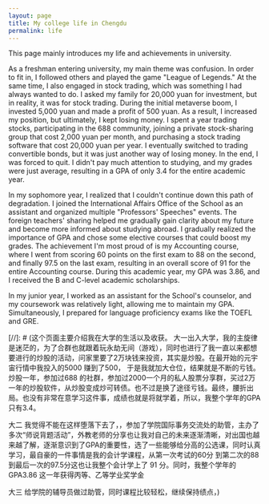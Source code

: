 ```yaml
---
layout: page
title: My college life in Chengdu
permalink: life
---
```

This page mainly introduces my life and achievements in university.

As a freshman entering university, my main theme was confusion. In order to fit in, I followed others and played the game "League of Legends." At the same time, I also engaged in stock trading, which was something I had always wanted to do. I asked my family for 20,000 yuan for investment, but in reality, it was for stock trading. During the initial metaverse boom, I invested 5,000 yuan and made a profit of 500 yuan. As a result, I increased my position, but ultimately, I kept losing money. I spent a year trading stocks, participating in the 688 community, joining a private stock-sharing group that cost 2,000 yuan per month, and purchasing a stock trading software that cost 20,000 yuan per year. I eventually switched to trading convertible bonds, but it was just another way of losing money. In the end, I was forced to quit. I didn't pay much attention to studying, and my grades were just average, resulting in a GPA of only 3.4 for the entire academic year.

In my sophomore year, I realized that I couldn't continue down this path of degradation. I joined the International Affairs Office of the School as an assistant and organized multiple "Professors' Speeches" events. The foreign teachers' sharing helped me gradually gain clarity about my future and become more informed about studying abroad. I gradually realized the importance of GPA and chose some elective courses that could boost my grades. The achievement I'm most proud of is my Accounting course, where I went from scoring 60 points on the first exam to 88 on the second, and finally 97.5 on the last exam, resulting in an overall score of 91 for the entire Accounting course. During this academic year, my GPA was 3.86, and I received the B and C-level academic scholarships.

In my junior year, I worked as an assistant for the School's counselor, and my coursework was relatively light, allowing me to maintain my GPA. Simultaneously, I prepared for language proficiency exams like the TOEFL and GRE.


[//]: # (这个页面主要介绍我在大学的生活以及收获。
大一出入大学，我的主旋律是迷茫的，为了合群也就跟着玩永劫无间（游戏），同时也进行了我一直以来都想要进行的炒股的活动，问家里要了2万块钱来投资，其实是炒股。在最开始的元宇宙行情中我投入的5000 赚到了500， 于是我就加大仓位，结果就是不断的亏钱。炒股一年，参加过688 的社群，参加过2000一个月的私人股票分享群，买过2万一年的炒股软件，从炒股变成炒可转债。也不过是换了途径亏钱。最终，腰折出局。也没有非常在意学习这件事，成绩也就是将就学着，所以，我整个学年的GPA只有3.4。

大二 我觉得不能在这样堕落下去了，，参加了学院国际事务交流处的助管，主办了多次“师说背题活动”，外教老师的分享也让我对自己的未来逐渐清晰，对出国也越来越了解，逐渐意识到了GPA的重要性，选了一些能够给分高的公选课，同时认真学习，最自豪的一件事情是我的会计学课程，从第一次考试的60分 到第二次的88到最后一次的97.5分这也让我整个会计学上了 91 分。同时，我整个学年的GPA3.86 这一年获得丙等、乙等学业奖学金

大三 给学院的辅导员做过助管，同时课程比较轻松，继续保持绩点，)




